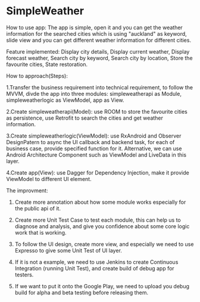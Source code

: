 # SimpleWeather

How to use app:
The app is simple, open it and you can get the weather information for the searched cities which is using "auckland" as keyword, slide
view and you can get different weather information for different cities.

Feature implemented:
Display city details, Display current weather, Display forecast weather, Search city by keyword, Search city by location, Store the favourite cities, State restoration.

How to approach(Steps):

1.Transfer the business requirement into technical requirement, to follow the MVVM,  divde the app into three modules: simpleweatherapi as Module, simpleweatherlogic as ViewModel, app as View.

2.Create simpleweatherapi(Model): use ROOM to store the favourite cities as persistence, use Retrofit to search the cities and get weather information.

3.Create simpleweatherlogic(ViewModel): use RxAndroid and Observer DesignPatern to async the UI callback and backend task, for each of business case, provide specified function for it. Alternative, we can use Android Architecture Component such as ViewModel and LiveData in this layer.

4.Create app(View): use Dagger for Dependency Injection, make it provide ViewModel to different UI element.


The improvment:

1. Create more annotation about how some module works especially for the public api of it.

2. Create more Unit Test Case to test each module, this can help us to diagnose and analysis, and give you confidence about some core logic work that is working.

3. To follow the UI design, create more view, and especially we need to use Expresso to give some Unit Test of UI layer.

4. If it is not a example, we need to use Jenkins to create Continuous Integration (running Unit Test), and create build of debug app for testers.

5. If we want to put it onto the Google Play, we need to upload you debug build for alpha and beta testing before releasing them.
